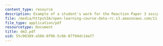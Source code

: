 ```yaml
---
content_type: resource
description: Example of a student's work for the Reaction Paper 3 assignment.
file: /media/https%3A/open-learning-course-data-rc.s3.amazonaws.com/11-368-environmental-justice-fall-2004/55c90389a5660f965c6b87f94dc14af7_dm3.pdf
file_type: application/pdf
resourcetype: Document
title: dm3.pdf
uid: 55c90389-a566-0f96-5c6b-87f94dc14af7
---
```

